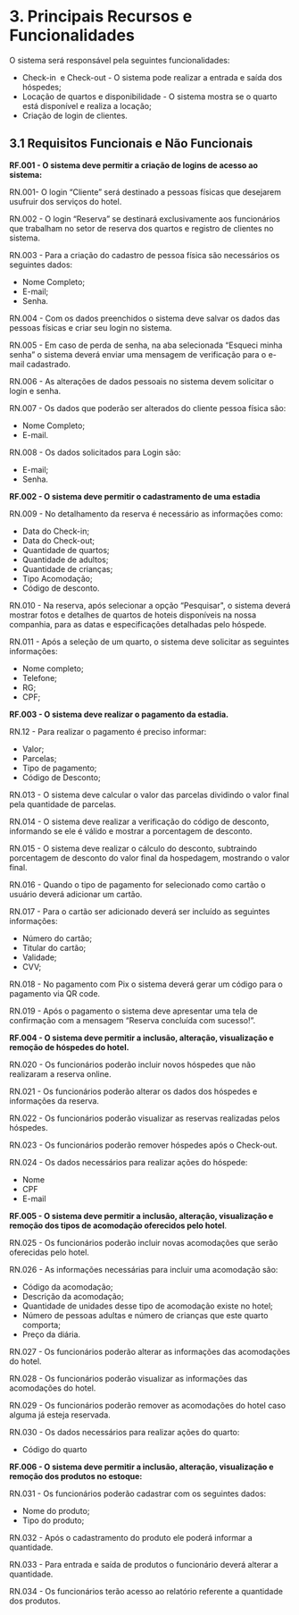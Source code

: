 # 3. Principais Recursos e Funcionalidades

O sistema será responsável pela seguintes funcionalidades:

*   Check-in  e Check-out - O sistema pode realizar a entrada e saída dos hóspedes;
*   Locação de quartos e disponibilidade - O sistema mostra se o quarto está disponível e realiza a locação;
*   Criação de login de clientes.

## 3.1 Requisitos Funcionais e Não Funcionais


**RF.001 - O sistema deve permitir a criação de logins de acesso ao sistema:**

RN.001- O login “Cliente” será destinado a pessoas físicas que desejarem usufruir dos serviços do hotel.

RN.002 - O login “Reserva” se destinará exclusivamente aos funcionários que trabalham no setor de reserva dos quartos e registro de clientes no sistema.

RN.003 - Para a criação do cadastro de pessoa física são necessários os seguintes dados: 

*   Nome Completo;
*   E-mail;
*   Senha.

RN.004 - Com os dados preenchidos o sistema deve salvar os dados das pessoas físicas e criar seu login no sistema.

RN.005 - Em caso de perda de senha, na aba selecionada “Esqueci minha senha” o sistema deverá enviar uma mensagem de verificação para o e-mail cadastrado.

RN.006 - As alterações de dados pessoais no sistema devem solicitar o login e senha.

RN.007 - Os dados que poderão ser alterados do cliente pessoa física são:

*   Nome Completo;
*   E-mail.

RN.008 - Os dados solicitados para Login são:

*   E-mail;
*   Senha.

  

**RF.002 - O sistema deve permitir o cadastramento de uma estadia**

RN.009 - No detalhamento da reserva é necessário as informações como:

*   Data do Check-in;
*   Data do Check-out;
*   Quantidade de quartos;
*   Quantidade de adultos;
*   Quantidade de crianças;
*   Tipo Acomodação;
*   Código de desconto.

  

RN.010 - Na reserva, após selecionar a opção “Pesquisar", o sistema deverá mostrar fotos e detalhes de quartos de hoteis disponíveis na nossa companhia, para as datas e especificações detalhadas pelo hóspede.

RN.011 - Após a seleção de um quarto, o sistema deve solicitar as seguintes informações:

*   Nome completo;
*   Telefone;
*   RG;
*   CPF;

  

**RF.003 - O sistema deve realizar o pagamento da estadia.** 

RN.12 - Para realizar o pagamento é preciso informar:

*   Valor;
*   Parcelas;
*   Tipo de pagamento;
*   Código de Desconto;

RN.013 - O sistema deve calcular o valor das parcelas dividindo o valor final pela quantidade de parcelas.

RN.014 - O sistema deve realizar a verificação do código de desconto, informando se ele é válido e mostrar a porcentagem de desconto.

RN.015 - O sistema deve realizar o cálculo do desconto, subtraindo porcentagem de desconto do valor final da hospedagem, mostrando o valor final.

RN.016 - Quando o tipo de pagamento for selecionado como cartão o usuário deverá adicionar um cartão.

RN.017 - Para o cartão ser adicionado deverá ser incluído as seguintes informações:

*   Número do cartão;
*   Titular do cartão;
*   Validade;
*   CVV;

RN.018 - No pagamento com Pix o sistema deverá gerar um código para o pagamento via QR code.

RN.019 - Após o pagamento o sistema deve apresentar uma tela de confirmação com a mensagem “Reserva concluída com sucesso!”.

  

**RF.004 - O sistema deve permitir a inclusão, alteração, visualização e remoção de hóspedes do hotel.**

RN.020 - Os funcionários poderão incluir novos hóspedes que não realizaram a reserva online.

RN.021 - Os funcionários poderão alterar os dados dos hóspedes e informações da reserva.

RN.022 - Os funcionários poderão visualizar as reservas realizadas pelos hóspedes.

RN.023 - Os funcionários poderão remover hóspedes após o Check-out.

RN.024 - Os dados necessários para realizar ações do hóspede: 

*   Nome
*   CPF
*   E-mail

  

**RF.005 - O sistema deve permitir a inclusão, alteração, visualização e remoção dos tipos de acomodação oferecidos pelo hotel**.

RN.025 - Os funcionários poderão incluir novas acomodações que serão oferecidas pelo hotel.

RN.026 - As informações necessárias para incluir uma acomodação são:

  

*   Código da acomodação;
*   Descrição da acomodação;
*   Quantidade de unidades desse tipo de acomodação existe no hotel;
*   Número de pessoas adultas e número de crianças que este quarto comporta;
*   Preço da diária.

  

RN.027 - Os funcionários poderão alterar as informações das acomodações do hotel.

RN.028 - Os funcionários poderão visualizar as informações das acomodações do hotel.

RN.029 - Os funcionários poderão remover as acomodações do hotel caso alguma já esteja reservada. 

RN.030 - Os dados necessários para realizar ações do quarto:

*   Código do quarto

  

**RF.006 - O sistema deve permitir a inclusão, alteração, visualização e remoção dos produtos no estoque:**

RN.031 - Os funcionários poderão cadastrar com os seguintes dados:

*   Nome do produto;
*   Tipo do produto;

RN.032 - Após o cadastramento do produto ele poderá informar a quantidade.

RN.033 - Para entrada e saída de produtos o funcionário deverá alterar a quantidade.

RN.034 - Os funcionários terão acesso ao relatório referente a quantidade dos produtos.